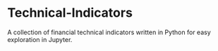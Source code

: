 # Technical-Indicators
A collection of financial technical indicators written in Python for easy exploration in Jupyter. 
